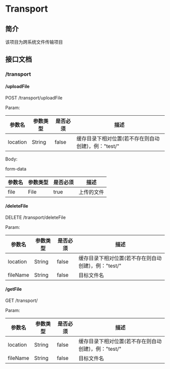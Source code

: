 # Transport

## 简介

该项目为跨系统文件传输项目

## 接口文档

### /transport

#### /uploadFile

POST /transport/uploadFile

Param:

| 参数名 | 参数类型 | 是否必须 | 描述 |
| -- | -- | -- | -- |
| location | String | false | 缓存目录下相对位置(若不存在则自动创建)，例："test/" |

Body:

form-data

| 参数名 | 参数类型 | 是否必须 | 描述 |
| -- | -- | -- | -- |
| file | File | true | 上传的文件 |

#### /deleteFile

DELETE /transport/deleteFile

Param:

| 参数名 | 参数类型 | 是否必须 | 描述 |
| -- | -- | -- | -- |
| location | String | false | 缓存目录下相对位置(若不存在则自动创建)，例："test/" |
| fileName | String | false | 目标文件名 |

#### /getFile

GET /transport/

Param:

| 参数名 | 参数类型 | 是否必须 | 描述 |
| -- | -- | -- | -- |
| location | String | false | 缓存目录下相对位置(若不存在则自动创建)，例："test/" |
| fileName | String | false | 目标文件名 |